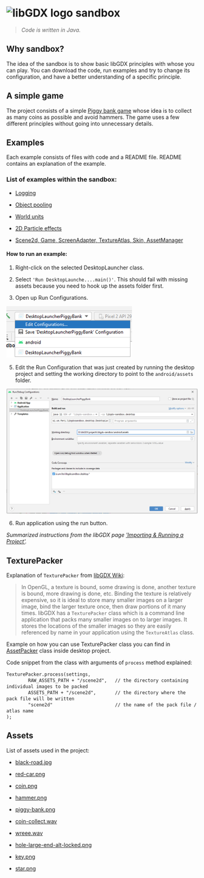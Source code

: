 # <img src="https://libgdx.com/assets/images/logo.png" alt="libGDX logo" width="150" /> sandbox

>*Code is written in Java.*

## Why sandbox?

The idea of the sandbox is to show basic libGDX principles with whose you can play. You can download the code,
run examples and try to change its configuration, and have a better understanding of a specific principle.

## A simple game

The project consists of a simple [Piggy bank game](core/src/si/um/feri/libgdxsandbox/game) whose idea is to
collect as many coins as possible and avoid hammers. The game uses a few different principles without going
into unnecessary details.

## Examples

Each example consists of files with code and a README file. README contains an explanation of the example.

### List of examples within the sandbox:

* [Logging](core/src/si/um/feri/libgdxsandbox/logging)

* [Object pooling](core/src/si/um/feri/libgdxsandbox/pooling)

* [World units](core/src/si/um/feri/libgdxsandbox/units)

* [2D Particle effects](core/src/si/um/feri/libgdxsandbox/particles)

* [Scene2d, Game, ScreenAdapter, TextureAtlas, Skin, AssetManager](core/src/si/um/feri/libgdxsandbox/scene2d)

#### How to run an example:

1. Right-click on the selected DesktopLauncher class.

2. Select `'Run DesktopLaunche....main()'`. This should fail with missing assets because you need to hook
up the assets folder first.

3. Open up Run Configurations.

![Edit configurations...](resources/screenshot-configurations.png)

5. Edit the Run Configuration that was just created by running the desktop project and setting the working
directory to point to the `android/assets` folder.

![Working directory](resources/screenshot-assets.png)

6. Run application using the run button.

*Summarized instructions from the libGDX page ['Importing & Running a Project'](https://libgdx.com/dev/import-and-running/).*

## TexturePacker

Explanation of `TexturePacker` from [libGDX Wiki](https://github.com/libgdx/libgdx/wiki/Texture-packer#texturepacker):

>In OpenGL, a texture is bound, some drawing is done, another texture is bound, more drawing is done, etc. Binding the texture
>is relatively expensive, so it is ideal to store many smaller images on a larger image, bind the larger texture once, then
>draw portions of it many times. libGDX has a `TexturePacker` class which is a command line application that packs many smaller
>images on to larger images. It stores the locations of the smaller images so they are easily referenced by name in your
>application using the `TextureAtlas` class.

Example on how you can use TexturePacker class you can find in [AssetPacker](desktop/src/si/um/feri/libgdxsandbox/desktop/AssetPacker.java)
class inside desktop project.

Code snippet from the class with arguments of `process` method explained:

```
TexturePacker.process(settings,
        RAW_ASSETS_PATH + "/scene2d",   // the directory containing individual images to be packed
        ASSETS_PATH + "/scene2d",       // the directory where the pack file will be written
        "scene2d"                       // the name of the pack file / atlas name
);  
```

## Assets

List of assets used in the project:

* [black-road.jpg](https://www.freepik.com/free-photo/black-road-texture_946256.htm)

* [red-car.png](https://www.kenney.nl/assets/racing-pack)

* [coin.png](https://www.flaticon.com/premium-icon/coin_2682893?term=coin&page=1&position=2&page=1&position=2&related_id=2682893&origin=search)

* [hammer.png](https://www.flaticon.com/free-icon/hammer_595564?term=hammer&page=1&position=21&page=1&position=21&related_id=595564&origin=search)

* [piggy-bank.png](https://icons8.com/icon/DG65Q7C2voF7/money-box)

* [coin-collect.wav](https://freesound.org/people/bradwesson/sounds/135936/)

* [wreee.wav](https://www.freesoundeffects.com/free-track/wreee-466311/)

* [hole-large-end-alt-locked.png](https://www.kenney.nl/assets/rolling-ball-assets)

* [key.png](https://www.kenney.nl/assets/rolling-ball-assets)

* [star.png](https://www.kenney.nl/assets/rolling-ball-assets)
